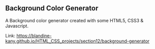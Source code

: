 ## Background Color Generator
A Background color generator created with some HTML5, CSS3 & Javascript.

Link: https://blandine-kany.github.io/HTML_CSS_projects/section12/background-generator